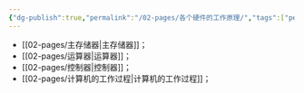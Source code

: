 ```yaml
---
{"dg-publish":true,"permalink":"/02-pages/各个硬件的工作原理/","tags":["personal/blog","计算机组成原理/概述"]}
---
```


- [[02-pages/主存储器\|主存储器]]；
- [[02-pages/运算器\|运算器]]；
- [[02-pages/控制器\|控制器]]；
- [[02-pages/计算机的工作过程\|计算机的工作过程]]；